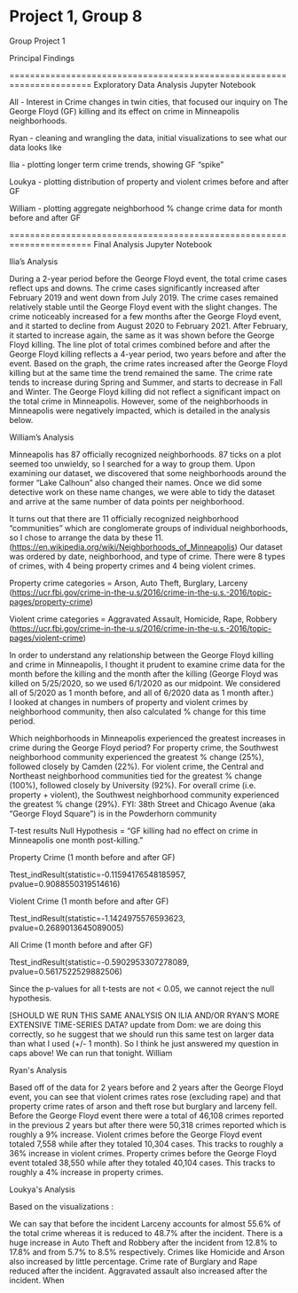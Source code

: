 # Project 1, Group 8
Group Project 1

Principal Findings

======================================================================
Exploratory Data Analysis Jupyter Notebook

All - Interest in Crime changes in twin cities, that focused our inquiry on The George Floyd (GF) killing and its effect on crime in Minneapolis neighborhoods. 
 
Ryan - cleaning and wrangling the data, initial visualizations to see what our data looks like

Ilia - plotting longer term crime trends, showing GF “spike”

Loukya - plotting distribution of property and violent crimes before and after GF

William - plotting aggregate neighborhood % change crime data for month before and after GF 

======================================================================
Final Analysis Jupyter Notebook



Ilia’s Analysis

During a 2-year period before the George Floyd event, the total crime cases reflect ups and downs.  The crime cases  significantly increased after February 2019 and went down from July 2019. The crime cases remained relatively stable until the George Floyd event with the slight changes.
The crime noticeably increased for a few months after the George Floyd event, and it started to decline from August 2020 to February 2021. After February, it started to increase again, the same as it was shown before the George Floyd killing. 
The line plot of total crimes combined before and after the George Floyd killing reflects a 4-year period, two years before and after the event. Based on the graph, the crime rates increased after the George Floyd killing but at the same time the trend remained the same. The crime rate tends to increase during Spring and Summer, and starts to decrease in Fall and Winter. The George Floyd killing did not reflect a significant impact on the total crime in Minneapolis. However, some of the neighborhoods in Minneapolis were negatively impacted, which is detailed in the analysis below.



William’s Analysis

Minneapolis has 87 officially recognized neighborhoods.
87 ticks on a plot seemed too unwieldy, so I searched for a way to group them.
Upon examining our dataset, we discovered that some neighborhoods around the former “Lake Calhoun” also changed their names. Once we did some detective work on these name changes, we were able to tidy the dataset and arrive at the same number of data points per neighborhood. 

It turns out that there are 11 officially recognized neighborhood “communities” which are conglomerate groups of individual neighborhoods, so I chose to arrange the data by these 11.  (https://en.wikipedia.org/wiki/Neighborhoods_of_Minneapolis)
Our dataset was ordered by date, neighborhood, and type of crime. There were 8 types of crimes, with 4 being property crimes and 4 being violent crimes.  


Property crime categories = Arson, Auto Theft, Burglary,  Larceny
(https://ucr.fbi.gov/crime-in-the-u.s/2016/crime-in-the-u.s.-2016/topic-pages/property-crime)

Violent crime categories = Aggravated Assault, Homicide, Rape, Robbery
(https://ucr.fbi.gov/crime-in-the-u.s/2016/crime-in-the-u.s.-2016/topic-pages/violent-crime) 

In order to understand any relationship between the George Floyd killing and crime in Minneapolis, I thought it prudent to examine crime data for the month before the killing and the month after the killing (George Floyd was killed on 5/25/2020, so we used 6/1/2020 as our midpoint.  We considered all of 5/2020 as 1 month before, and all of 6/2020 data as 1 month after.)  
I looked at changes in numbers of property and violent crimes by neighborhood community, then also calculated % change for this time period. 



Which neighborhoods in Minneapolis experienced the greatest increases in crime during the George Floyd period? 
For property crime, the Southwest neighborhood community experienced the greatest % change (25%), followed closely by Camden (22%). 
For violent crime, the Central and Northeast neighborhood communities tied for the greatest % change (100%), followed closely by University (92%).
For overall crime (i.e. property + violent), the Southwest neighborhood community experienced the greatest % change (29%). 
FYI: 38th Street and Chicago Avenue (aka “George Floyd Square”) is in the Powderhorn community



T-test results 
Null Hypothesis = “GF killing had no effect on crime in Minneapolis one month post-killing.”

Property Crime (1 month before and after GF)

Ttest_indResult(statistic=-0.11594176548185957, pvalue=0.9088550319514616)

Violent Crime (1 month before and after GF)

Ttest_indResult(statistic=-1.1424975576593623, pvalue=0.2689013645089005)

All Crime (1 month before and after GF)

Ttest_indResult(statistic=-0.5902953307278089, pvalue=0.5617522529882506)

Since the p-values for all t-tests are not < 0.05, we cannot reject the null hypothesis. 

[SHOULD WE RUN THIS SAME ANALYSIS ON ILIA AND/OR RYAN’S MORE EXTENSIVE TIME-SERIES DATA? update from Dom: we are doing this correctly, so he suggest that we should run this same test on larger data than what I used (+/- 1 month). So I think he just answered my question in caps above! We can run that tonight. William



Ryan's Analysis

Based off of the data for 2 years before and 2 years after the George Floyd event, you can see that violent crimes rates rose (excluding rape) and that property crime rates of arson and theft rose but burglary and larceny fell. 
Before the George Floyd event there were a total of  46,108 crimes reported in the previous 2 years but after there were 50,318 crimes reported which is roughly a 9% increase.
Violent crimes before the George Floyd event totaled 7,558 while after they totaled 10,304 cases. This tracks to roughly a 36% increase in violent crimes.
Property crimes before the George Floyd event totaled 38,550 while after they totaled 40,104 cases. This tracks to roughly a 4% increase in property crimes.



Loukya's Analysis

Based on the visualizations :

We can say that before the incident Larceny accounts for almost 55.6% of the total crime whereas it is reduced to 48.7% after the incident.
There is a huge increase in Auto Theft and Robbery after the incident from 12.8% to 17.8% and   from 5.7% to 8.5% respectively.
Crimes like Homicide and Arson also increased by little percentage.
Crime rate of Burglary and Rape reduced after the incident.
Aggravated assault also increased after the incident.
When 
